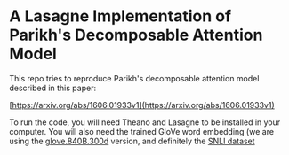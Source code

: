 # A Lasagne Implementation of Parikh's Decomposable Attention Model

This repo tries to reproduce Parikh's decomposable attention model described in this paper:

[https://arxiv.org/abs/1606.01933v1](https://arxiv.org/abs/1606.01933v1)

To run the code, you will need Theano and Lasagne to be installed in your
computer. You will also need the trained GloVe word embedding (we are using the
[glove.840B.300d](http://nlp.stanford.edu/data/glove.840B.300d.zip) version,
and definitely the [SNLI
dataset](http://nlp.stanford.edu/projects/snli/snli_1.0.zip)


